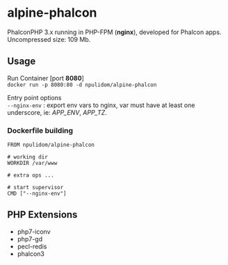 alpine-phalcon
==============

PhalconPHP 3.x running in PHP-FPM (**nginx**), developed for Phalcon apps.  
Uncompressed size: 109 Mb.

## Usage

Run Container [port **8080**]  
`docker run -p 8080:80 -d npulidom/alpine-phalcon`

Entry point options  
`--nginx-env` : export env vars to nginx, var must have at least one underscore, ie: *APP_ENV*, *APP_TZ*.

### Dockerfile building

```docker
FROM npulidom/alpine-phalcon

# working dir
WORKDIR /var/www

# extra ops ...

# start supervisor
CMD ["--nginx-env"]
```

## PHP Extensions

- php7-iconv
- php7-gd
- pecl-redis
- phalcon3
